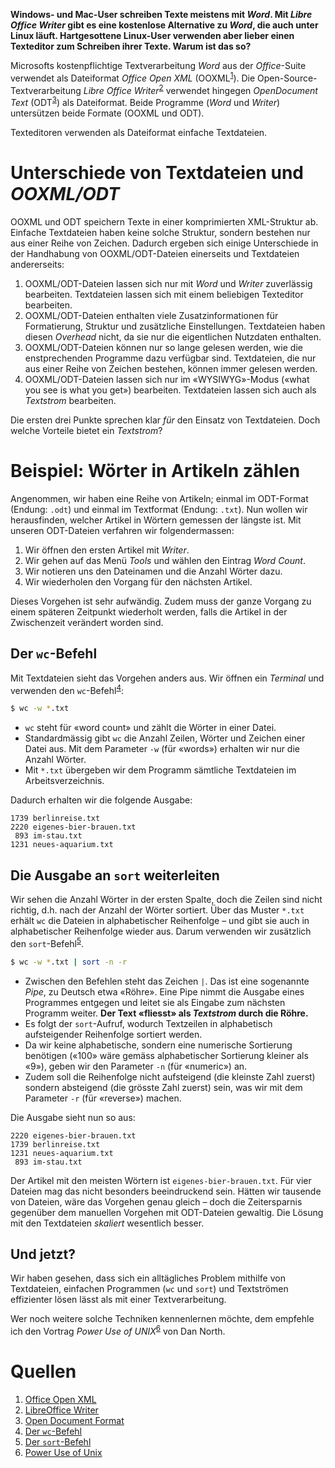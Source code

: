 **Windows- und Mac-User schreiben Texte meistens mit _Word_. Mit _Libre Office
Writer_ gibt es eine kostenlose Alternative zu _Word_, die auch unter Linux
läuft. Hartgesottene Linux-User verwenden aber lieber einen Texteditor zum
Schreiben ihrer Texte. Warum ist das so?**

Microsofts kostenpflichtige Textverarbeitung _Word_ aus der _Office_-Suite
verwendet als Dateiformat _Office Open XML_ (OOXML<sup>[1](#1)</sup>). Die
Open-Source-Textverarbeitung _Libre Office Writer_<sup>[2](#2)</sup> verwendet
hingegen _OpenDocument Text_ (ODT<sup>[3](#3)</sup>) als Dateiformat. Beide
Programme (_Word_ und _Writer_) untersützen beide Formate (OOXML und ODT).

Texteditoren verwenden als Dateiformat einfache Textdateien.

# Unterschiede von Textdateien und _OOXML/ODT_

OOXML und ODT speichern Texte in einer komprimierten XML-Struktur ab. Einfache
Textdateien haben keine solche Struktur, sondern bestehen nur aus einer Reihe
von Zeichen. Dadurch ergeben sich einige Unterschiede in der Handhabung von
OOXML/ODT-Dateien einerseits und Textdateien andererseits:

1. OOXML/ODT-Dateien lassen sich nur mit _Word_ und _Writer_ zuverlässig
bearbeiten. Textdateien lassen sich mit einem beliebigen Texteditor bearbeiten.
2. OOXML/ODT-Dateien enthalten viele Zusatzinformationen für Formatierung,
Struktur und zusätzliche Einstellungen. Textdateien haben diesen _Overhead_
nicht, da sie nur die eigentlichen Nutzdaten enthalten.
3. OOXML/ODT-Dateien können nur so lange gelesen werden, wie die enstprechenden
Programme dazu verfügbar sind. Textdateien, die nur aus einer Reihe von Zeichen
bestehen, können immer gelesen werden.
4. OOXML/ODT-Dateien lassen sich nur im «WYSIWYG»-Modus («what you see is what
you get») bearbeiten. Textdateien lassen sich auch als _Textstrom_ bearbeiten.

Die ersten drei Punkte sprechen klar _für_ den Einsatz von Textdateien. Doch
welche Vorteile bietet ein _Textstrom_?

# Beispiel: Wörter in Artikeln zählen

Angenommen, wir haben eine Reihe von Artikeln; einmal im ODT-Format (Endung:
`.odt`) und einmal im Textformat (Endung: `.txt`). Nun wollen wir herausfinden,
welcher Artikel in Wörtern gemessen der längste ist. Mit unseren ODT-Dateien
verfahren wir folgendermassen:

1. Wir öffnen den ersten Artikel mit _Writer_.
2. Wir gehen auf das Menü _Tools_ und wählen den Eintrag _Word Count_.
3. Wir notieren uns den Dateinamen und die Anzahl Wörter dazu.
4. Wir wiederholen den Vorgang für den nächsten Artikel.

Dieses Vorgehen ist sehr aufwändig. Zudem muss der ganze Vorgang zu einem
späteren Zeitpunkt wiederholt werden, falls die Artikel in der Zwischenzeit
verändert worden sind.

## Der `wc`-Befehl

Mit Textdateien sieht das Vorgehen anders aus. Wir öffnen ein _Terminal_ und
verwenden den `wc`-Befehl<sup>[4](#4)</sup>:

```bash
$ wc -w *.txt
```

- `wc` steht für «word count» und zählt die Wörter in einer Datei. 
- Standardmässig gibt `wc` die Anzahl Zeilen, Wörter und Zeichen einer Datei
  aus. Mit dem Parameter `-w` (für «words») erhalten wir nur die Anzahl Wörter.
- Mit `*.txt` übergeben wir dem Programm sämtliche Textdateien im
  Arbeitsverzeichnis.

Dadurch erhalten wir die folgende Ausgabe:

    1739 berlinreise.txt
    2220 eigenes-bier-brauen.txt
     893 im-stau.txt
    1231 neues-aquarium.txt

## Die Ausgabe an `sort` weiterleiten

Wir sehen die Anzahl Wörter in der ersten Spalte, doch die Zeilen sind nicht
richtig, d.h. nach der Anzahl der Wörter sortiert. Über das Muster `*.txt`
erhält `wc` die Dateien in alphabetischer Reihenfolge – und gibt sie auch in
alphabetischer Reihenfolge wieder aus. Darum verwenden wir zusätzlich
den `sort`-Befehl<sup>[5](#5)</sup>.

```bash
$ wc -w *.txt | sort -n -r
```

- Zwischen den Befehlen steht das Zeichen `|`. Das ist eine sogenannte _Pipe_,
  zu Deutsch etwa «Röhre». Eine Pipe nimmt die Ausgabe eines Programmes entgegen
  und leitet sie als Eingabe zum nächsten Programm weiter. **Der Text «fliesst»
  als _Textstrom_ durch die Röhre.**
- Es folgt der `sort`-Aufruf, wodurch Textzeilen in alphabetisch aufsteigender
  Reihenfolge sortiert werden.
- Da wir keine alphabetische, sondern eine numerische Sortierung benötigen
  («100» wäre gemäss alphabetischer Sortierung kleiner als «9»), geben wir den
  Parameter `-n` (für «numeric») an.
- Zudem soll die Reihenfolge nicht aufsteigend (die kleinste Zahl zuerst)
  sondern absteigend (die grösste Zahl zuerst) sein, was wir mit dem Parameter
  `-r` (für «reverse») machen.

Die Ausgabe sieht nun so aus:

    2220 eigenes-bier-brauen.txt
    1739 berlinreise.txt
    1231 neues-aquarium.txt
     893 im-stau.txt

Der Artikel mit den meisten Wörtern ist `eigenes-bier-brauen.txt`. Für vier
Dateien mag das nicht besonders beeindruckend sein. Hätten wir tausende von
Dateien, wäre das Vorgehen genau gleich – doch die Zeitersparnis gegenüber
dem manuellen Vorgehen mit ODT-Dateien gewaltig. Die Lösung mit den Textdateien
_skaliert_ wesentlich besser.

## Und jetzt?

Wir haben gesehen, dass sich ein alltägliches Problem mithilfe von Textdateien,
einfachen Programmen (`wc` und `sort`) und Textströmen effizienter lösen lässt
als mit einer Textverarbeitung.

Wer noch weitere solche Techniken kennenlernen möchte, dem empfehle ich den
Vortrag _Power Use of UNIX_<sup>[6](#6)</sup> von Dan North.

# Quellen

1. <span id="1">[Office Open XML](http://officeopenxml.com/)</span>
2. <span id="2">[LibreOffice Writer](https://www.libreoffice.org/discover/writer/)</span>
3. <span id="3">[Open Document Format](http://opendocumentformat.org/)</span>
4. <span id="4">[Der `wc`-Befehl](http://pubs.opengroup.org/onlinepubs/009604499/utilities/wc.html)</span>
5. <span id="5">[Der `sort`-Befehl](http://pubs.opengroup.org/onlinepubs/9699919799/utilities/sort.html)</span>
6. <span id="6">[Power Use of Unix](https://www.youtube.com/watch?v=7uwW20odwEk)</span>
